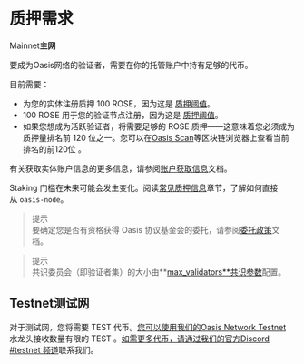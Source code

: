 # 质押需求

Mainnet**主网**

要成为Oasis网络的验证者，需要在你的托管账户中持有足够的代币。

目前需要：

- 为您的实体注册质押 100 ROSE，因为这是 [质押阈值](/general/genesis/genesis.md#staking质押​)。
- 100 ROSE 用于您的验证节点注册，因为这是 [质押阈值](/general/genesis/genesis.md#staking质押)。
- 如果您想成为活跃验证者，将需要足够的 ROSE 质押——这意味着您必须成为质押量排名前 120 位之一。您可以在[Oasis Scan](https://www.oasisscan.com/validators)等区块链浏览器上查看当前排名的前120位 。

有关获取实体账户信息的更多信息，请参阅[账户获取信息](https://docs.oasis.dev/general/manage-tokens/advanced/oasis-cli-tools/get-account-info)文档。

Staking 门槛在未来可能会发生变化。阅读[常见质押信息](https://docs.oasis.dev/general/manage-tokens/advanced/oasis-cli-tools/common-staking-info)章节，了解如何直接从 `oasis-node`。

> 提示  
要确定您是否有资格获得 Oasis 协议基金会的委托，请参阅[委托政策](https://docs.oasis.dev/general/foundation/delegation-policy)文档。

> 提示  
共识委员会（即验证者集）的大小由**[max_validators**共识参数](/general/genesis/genesis.md#共识协议)配置。

## Testnet**测试网**

对于测试网，您将需要 TEST 代币。[您可以使用我们的Oasis Network Testnet](https://faucet.testnet.oasis.dev/) 水龙头接收数量有限的 TEST 。[如需更多代币，请通过我们的官方Discord #testnet 频道](https://discord.com/channels/748635004384313474/960599828662976522)联系我们。